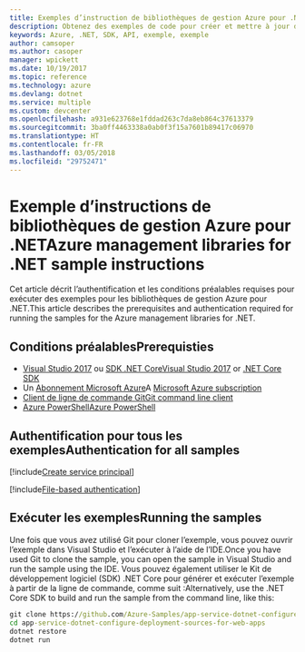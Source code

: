 ```yaml
---
title: Exemples d’instruction de bibliothèques de gestion Azure pour .NET
description: Obtenez des exemples de code pour créer et mettre à jour des ressources à l’aide des bibliothèques de gestion Azure pour .NET.
keywords: Azure, .NET, SDK, API, exemple, exemple
author: camsoper
ms.author: casoper
manager: wpickett
ms.date: 10/19/2017
ms.topic: reference
ms.technology: azure
ms.devlang: dotnet
ms.service: multiple
ms.custom: devcenter
ms.openlocfilehash: a931e623768e1fddad263c7da8eb864c37613379
ms.sourcegitcommit: 3ba0ff4463338a0ab0f3f15a7601b89417c06970
ms.translationtype: HT
ms.contentlocale: fr-FR
ms.lasthandoff: 03/05/2018
ms.locfileid: "29752471"
---
```

# <a name="azure-management-libraries-for-net-sample-instructions"></a><span data-ttu-id="364e6-104">Exemple d’instructions de bibliothèques de gestion Azure pour .NET</span><span class="sxs-lookup"><span data-stu-id="364e6-104">Azure management libraries for .NET sample instructions</span></span>

<span data-ttu-id="364e6-105">Cet article décrit l’authentification et les conditions préalables requises pour exécuter des exemples pour les bibliothèques de gestion Azure pour .NET.</span><span class="sxs-lookup"><span data-stu-id="364e6-105">This article describes the prerequisites and authentication required for running the samples for the Azure management libraries for .NET.</span></span>

## <a name="prerequisties"></a><span data-ttu-id="364e6-106">Conditions préalables</span><span class="sxs-lookup"><span data-stu-id="364e6-106">Prerequisties</span></span> 

* <span data-ttu-id="364e6-107">[Visual Studio 2017](https://www.visualstudio.com/vs/) ou [SDK .NET Core](https://www.microsoft.com/net/download/core)</span><span class="sxs-lookup"><span data-stu-id="364e6-107">[Visual Studio 2017](https://www.visualstudio.com/vs/) or [.NET Core SDK](https://www.microsoft.com/net/download/core)</span></span>
* <span data-ttu-id="364e6-108">Un [Abonnement Microsoft Azure](https://azure.microsoft.com/free/)</span><span class="sxs-lookup"><span data-stu-id="364e6-108">A [Microsoft Azure subscription](https://azure.microsoft.com/free/)</span></span>
* [<span data-ttu-id="364e6-109">Client de ligne de commande Git</span><span class="sxs-lookup"><span data-stu-id="364e6-109">Git command line client</span></span>](https://git-scm.com/)
* [<span data-ttu-id="364e6-110">Azure PowerShell</span><span class="sxs-lookup"><span data-stu-id="364e6-110">Azure PowerShell</span></span>](/powershell/azure/install-azurerm-ps)

## <a name="authentication-for-all-samples"></a><span data-ttu-id="364e6-111">Authentification pour tous les exemples</span><span class="sxs-lookup"><span data-stu-id="364e6-111">Authentication for all samples</span></span>

[!include[Create service principal](includes/create-sp.md)]

[!include[File-based authentication](includes/file-based-auth.md)]

## <a name="running-the-samples"></a><span data-ttu-id="364e6-112">Exécuter les exemples</span><span class="sxs-lookup"><span data-stu-id="364e6-112">Running the samples</span></span>

<span data-ttu-id="364e6-113">Une fois que vous avez utilisé Git pour cloner l’exemple, vous pouvez ouvrir l’exemple dans Visual Studio et l’exécuter à l’aide de l’IDE.</span><span class="sxs-lookup"><span data-stu-id="364e6-113">Once you have used Git to clone the sample, you can open the sample in Visual Studio and run the sample using the IDE.</span></span>  <span data-ttu-id="364e6-114">Vous pouvez également utiliser le Kit de développement logiciel (SDK) .NET Core pour générer et exécuter l’exemple à partir de la ligne de commande, comme suit :</span><span class="sxs-lookup"><span data-stu-id="364e6-114">Alternatively, use the .NET Core SDK to build and run the sample from the command line, like this:</span></span>

```cmd
git clone https://github.com/Azure-Samples/app-service-dotnet-configure-deployment-sources-for-web-apps.git
cd app-service-dotnet-configure-deployment-sources-for-web-apps
dotnet restore
dotnet run
```